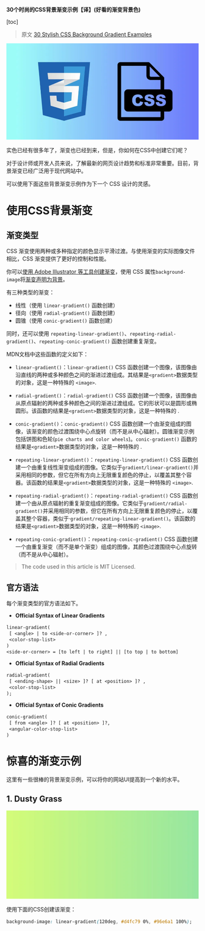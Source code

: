 **30个时尚的CSS背景渐变示例【译】(好看的渐变背景色)**

[toc]

> 原文 [30 Stylish CSS Background Gradient Examples](https://www.makeuseof.com/css-background-gradients/#background-gradients-using-css)

![](img/20230307180809.png)

实色已经有很多年了，渐变也已经到来，但是，你如何在CSS中创建它们呢？

对于设计师或开发人员来说，了解最新的网页设计趋势和标准非常重要。目前，背景渐变已经广泛用于现代网站中。

可以使用下面这些背景渐变示例作为下一个 CSS 设计的灵感。

# 使用CSS背景渐变

## 渐变类型

CSS 渐变使用两种或多种指定的颜色显示平滑过渡。与使用渐变的实际图像文件相比，CSS 渐变提供了更好的控制和性能。

你可以[使用 Adobe Illustrator 等工具创建渐变](https://www.makeuseof.com/how-to-create-color-gradient-illustrator/)，使用 CSS 属性`background-image`将[渐变声明为背景](https://www.makeuseof.com/css-background-gradient/)。

有三种类型的渐变：

- 线性（使用 `linear-gradient()` 函数创建）
- 径向（使用 `radial-gradient()` 函数创建）
- 圆锥（使用 `conic-gradient()` 函数创建）

同时，还可以使用 `repeating-linear-gradient()`、`repeating-radial-gradient()`、`repeating-conic-gradient()` 函数创建重复渐变。

MDN文档中这些函数的定义如下：

- `linear-gradient()`：`linear-gradient()` CSS 函数创建一个图像，该图像由沿直线的两种或多种颜色之间的渐进过渡组成。其结果是`<gradient>`数据类型的对象，这是一种特殊的 `<image>`.

- `radial-gradient()`：`radial-gradient()` CSS 函数创建一个图像，该图像由从原点辐射的两种或多种颜色之间的渐进过渡组成。它的形状可以是圆形或椭圆形。该函数的结果是`<gradient>`数据类型的对象，这是一种特殊的 <image>.

- `conic-gradient()`：`conic-gradient()` CSS 函数创建一个由渐变组成的图像，该渐变的颜色过渡围绕中心点旋转（而不是从中心辐射）。圆锥渐变示例包括饼图和色轮(`pie charts and color wheels`)。`conic-gradient()` 函数的结果是`<gradient>`数据类型的对象，这是一种特殊的 <image>.

- `repeating-linear-gradient()`：`repeating-linear-gradient()` CSS 函数创建一个由重复线性渐变组成的图像。它类似于`gradient/linear-gradient()`并采用相同的参数，但它在所有方向上无限重复颜色的停止，以覆盖其整个容器。该函数的结果是`<gradient>`数据类型的对象，这是一种特殊的 `<image>`.

- `repeating-radial-gradient()`：`repeating-radial-gradient()` CSS 函数创建一个由从原点辐射的重复渐变组成的图像。它类似于`gradient/radial-gradient()`并采用相同的参数，但它在所有方向上无限重复颜色的停止，以覆盖其整个容器，类似于·`gradient/repeating-linear-gradient()`。该函数的结果是`<gradient>`数据类型的对象，这是一种特殊的 `<image>`.

- `repeating-conic-gradient()`：`repeating-conic-gradient()` CSS 函数创建一个由重复渐变（而不是单个渐变）组成的图像，其颜色过渡围绕中心点旋转（而不是从中心辐射）。

> The code used in this article is MIT Licensed.

## 官方语法

每个渐变类型的官方语法如下。

- **Official Syntax of Linear Gradients**

```
linear-gradient(
 [ <angle> | to <side-or-corner> ]? ,
 <color-stop-list>
)
<side-or-corner> = [to left | to right] || [to top | to bottom]
```

- **Official Syntax of Radial Gradients**

```
radial-gradient(
 [ <ending-shape> || <size> ]? [ at <position> ]? ,
 <color-stop-list>
);
```

- **Official Syntax of Conic Gradients**

```
conic-gradient(
 [ from <angle> ]? [ at <position> ]?,
 <angular-color-stop-list>
)
```

# 惊喜的渐变示例

这里有一些很棒的背景渐变示例，可以将你的网站UI提高到一个新的水平。

## 1. Dusty Grass

![](img/20230307182930.png)

使用下面的CSS创建该渐变：

```css
background-image: linear-gradient(120deg, #d4fc79 0%, #96e6a1 100%);
```






